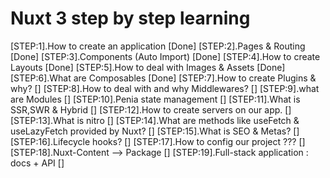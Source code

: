 # Nuxt 3 step by step learning

[STEP:1].How to create an application [Done]
[STEP:2].Pages & Routing [Done]
[STEP:3].Components (Auto Import) [Done]
[STEP:4].How to create Layouts [Done]
[STEP:5].How to deal with Images & Assets [Done]
[STEP:6].What are Composables [Done]
[STEP:7].How to create Plugins & why? []
[STEP:8].How to deal with and why Middlewares? []
[STEP:9].what are Modules []
[STEP:10].Penia state management []
[STEP:11].What is SSR,SWR & Hybrid []
[STEP:12].How to create servers on our app. []
[STEP:13].What is nitro []
[STEP:14].What are methods like useFetch & useLazyFetch provided by Nuxt? []
[STEP:15].What is SEO & Metas? []
[STEP:16].Lifecycle hooks? []
[STEP:17].How to config our project ??? []
[STEP:18].Nuxt-Content --> Package []
[STEP:19].Full-stack application : docs + API []
